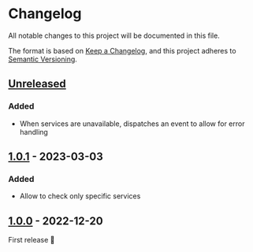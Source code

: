 # Changelog

All notable changes to this project will be documented in this file.

The format is based on [Keep a Changelog](https://keepachangelog.com/en/1.0.0/), and this project adheres
to [Semantic Versioning](https://semver.org/spec/v2.0.0.html).

## [Unreleased]

### Added

- When services are unavailable, dispatches an event to allow for error handling

## [1.0.1] - 2023-03-03

### Added

- Allow to check only specific services

## [1.0.0] - 2022-12-20

First release 🎉

[Unreleased]: https://github.com/umanit/life-page-bundle/compare/1.0.1...main

[1.0.1]: https://github.com/umanit/life-page-bundle/compare/1.0.0...1.0.1

[1.0.0]: https://github.com/umanit/life-page-bundle/releases/tag/1.0.0
